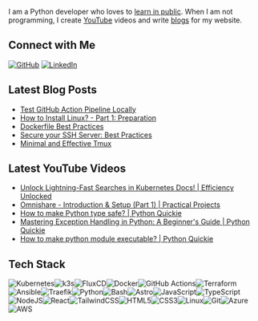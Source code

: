 
I am a Python developer who loves to [learn in public](https://mindmaze.hyperoot.dev/). When I am not programming, I create [YouTube](https://www.youtube.com/@hyp3r00t) videos and write [blogs](https://hyperoot.dev/) for my website.


## Connect with Me

[![GitHub](https://img.shields.io/badge/GitHub-HYP3R00T-24273a?style=for-the-badge)](https://github.com/HYP3R00T)
[![LinkedIn](https://img.shields.io/badge/LinkedIn-rajesh--kumar--das-0A66C2?style=for-the-badge)](https://www.linkedin.com/in/rajesh-kumar-das/)

## Latest Blog Posts
- [Test GitHub Action Pipeline Locally](https://hyperoot.dev/article/test-github-action-pipeline-locally/)
- [How to Install Linux? - Part 1: Preparation](https://hyperoot.dev/article/how-to-install-linux-part-1-preparation/)
- [Dockerfile Best Practices](https://hyperoot.dev/article/dockerfile-best-practices/)
- [Secure your SSH Server: Best Practices](https://hyperoot.dev/article/securing-ssh-server/)
- [Minimal and Effective Tmux](https://hyperoot.dev/article/minimal-and-effective-tmux/)

## Latest YouTube Videos

- [Unlock Lightning-Fast Searches in Kubernetes Docs! | Efficiency Unlocked](https://www.youtube.com/watch?v=vKvItF9I9Qw)
- [Omnishare - Introduction &amp; Setup (Part 1) | Practical Projects](https://www.youtube.com/watch?v=Qe6tOWsu4o4)
- [How to make Python type safe? | Python Quickie](https://www.youtube.com/watch?v=0GykkEEOxkA)
- [Mastering Exception Handling in Python: A Beginner&#39;s Guide | Python Quickie](https://www.youtube.com/watch?v=zYW3f9kMwbA)
- [How to make python module executable? | Python Quickie](https://www.youtube.com/watch?v=sXtd6Ec_osw)


## Tech Stack
<img src="https://img.shields.io/badge/Kubernetes-326CE5.svg?style=for-the-badge&logo=kubernetes&logoColor=white" alt="Kubernetes"/><img src="https://img.shields.io/badge/k3s-FFCC00.svg?style=for-the-badge&logo=k3s&logoColor=black" alt="k3s"/><img src="https://img.shields.io/badge/FluxCD-0D74FF.svg?style=for-the-badge&logo=fluxcd&logoColor=white" alt="FluxCD"/><img src="https://img.shields.io/badge/docker-0db7ed.svg?style=for-the-badge&logo=docker&logoColor=white" alt="Docker"/><img src="https://img.shields.io/badge/GitHub_Actions-2088FF.svg?style=for-the-badge&logo=github-actions&logoColor=white" alt="GitHub Actions"/><img src="https://img.shields.io/badge/Terraform-623CE4.svg?style=for-the-badge&logo=terraform&logoColor=white" alt="Terraform"/><img src="https://img.shields.io/badge/Ansible-EE0000.svg?style=for-the-badge&logo=ansible&logoColor=white" alt="Ansible"/><img src="https://img.shields.io/badge/Traefik-24A1C1.svg?style=for-the-badge&logo=traefikproxy&logoColor=white" alt="Traefik"/><img src="https://img.shields.io/badge/python-3776AB.svg?style=for-the-badge&logo=python&logoColor=white" alt="Python"/><img src="https://img.shields.io/badge/Bash-4EAA25?style=for-the-badge&logo=gnubash&logoColor=black" alt="Bash"/><img src="https://img.shields.io/badge/astro-BC52EE.svg?style=for-the-badge&logo=astro&logoColor=white" alt="Astro"/><img src="https://img.shields.io/badge/javascript-323330.svg?style=for-the-badge&logo=javascript&logoColor=F7DF1E" alt="JavaScript"/><img src="https://img.shields.io/badge/typescript-007ACC.svg?style=for-the-badge&logo=typescript&logoColor=white" alt="TypeScript"/><img src="https://img.shields.io/badge/node.js-6DA55F?style=for-the-badge&logo=node.js&logoColor=white" alt="NodeJS"/><img src="https://img.shields.io/badge/react-20232a.svg?style=for-the-badge&logo=react&logoColor=61DAFB" alt="React"/><img src="https://img.shields.io/badge/tailwindcss-38B2AC.svg?style=for-the-badge&logo=tailwind-css&logoColor=white" alt="TailwindCSS"/><img src="https://img.shields.io/badge/html5-E34F26.svg?style=for-the-badge&logo=html5&logoColor=white" alt="HTML5"/><img src="https://img.shields.io/badge/css3-1572B6.svg?style=for-the-badge&logo=css3&logoColor=white" alt="CSS3"/><img src="https://img.shields.io/badge/Linux-FCC624?style=for-the-badge&logo=linux&logoColor=black" alt="Linux"/><img src="https://img.shields.io/badge/Git-fc6d26?style=for-the-badge&logo=git&logoColor=white" alt="Git"/><img src="https://img.shields.io/badge/Azure-0078D4.svg?style=for-the-badge&logo=microsoftazure&logoColor=white" alt="Azure"/><img src="https://img.shields.io/badge/AWS-FF9900.svg?style=for-the-badge&logo=amazonwebservices&logoColor=white" alt="AWS"/>